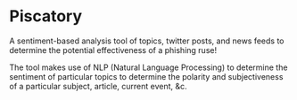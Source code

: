 # Piscatory
A sentiment-based analysis tool of topics, twitter posts, and news feeds to determine the potential effectiveness of a phishing ruse!

The tool makes use of NLP (Natural Language Processing) to determine the sentiment of particular topics to determine the polarity and subjectiveness of a particular subject, article, current event, &c.
